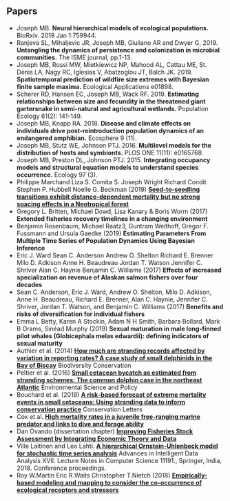 ## Papers 

- Joseph MB. __Neural hierarchical models of ecological populations.__ BioRxiv. 2019 Jan 1:759944.
- Ranjeva SL, Mihaljevic JR, Joseph MB, Giuliano AR and Dwyer G, 2019. __Untangling the dynamics of persistence and colonization in microbial communities.__ The ISME journal, pp.1-13.
- Joseph MB, Rossi MW, Mietkiewicz NP, Mahood AL, Cattau ME, St. Denis LA, Nagy RC, Iglesias V, Abatzoglou JT, Balch JK. 2019. __Spatiotemporal prediction of wildfire size extremes with Bayesian finite sample maxima.__ Ecological Applications e01898.
- Scherer RD, Hansen EC, Joseph MB, Wack RF. 2019. __Estimating relationships between size and fecundity in the threatened giant gartersnake in semi-natural and agricultural wetlands.__ Population Ecology 61(2): 141-149.
- Joseph MB, Knapp RA. 2018. __Disease and climate effects on individuals drive post‐reintroduction population dynamics of an endangered amphibian.__ Ecosphere 9 (11).
- Joseph MB, Stutz WE, Johnson PTJ. 2016. __Multilevel models for the distribution of hosts and symbionts.__ PLOS ONE 11(11): e0165768.
- Joseph MB, Preston DL, Johnson PTJ. 2015. __Integrating occupancy models and structural equation models to understand species occurrence.__ Ecology 97 (3).
- Philippe Marchand  Liza S. Comita  S. Joseph Wright  Richard Condit  Stephen P. Hubbell  Noelle G. Beckman (2019) [__Seed‐to‐seedling transitions exhibit distance‐dependent mortality but no strong spacing effects in a Neotropical forest__](https://doi.org/10.1002/ecy.2926) 
- Gregory L. Britten, Michael Dowd, Lisa Kanary & Boris Worm (2017) __Extended fisheries recovery timelines in a changing environment__
- Benjamin Rosenbaum, Michael Raatz3, Guntram Weithoff, Gregor F. Fussmann and Ursula Gaedke (2019) __Estimating Parameters From Multiple Time Series of Population Dynamics Using Bayesian Inference__
- Eric J. Ward  Sean C. Anderson  Andrew O. Shelton  Richard E. Brenner  Milo D. Adkison  Anne H. Beaudreau  Jordan T. Watson  Jennifer C. Shriver  Alan C. Haynie  Benjamin C. Williams (2017) __Effects of increased specialization on revenue of Alaskan salmon fishers over four decades__
- Sean C. Anderson, Eric J. Ward, Andrew O. Shelton, Milo D. Adkison, Anne H. Beaudreau, Richard E. Brenner, Alan C. Haynie, Jennifer C. Shriver, Jordan T. Watson, and Benjamin C. Williams (2017) __Benefits and risks of diversification for individual fishers__
- Emma L Betty, Karen A Stockin, Adam N H Smith, Barbara Bollard, Mark B Orams, Sinéad Murphy (2019) __Sexual maturation in male long-finned pilot whales (Globicephala melas edwardii): defining indicators of sexual maturity__
- Authier et al. (2014) [__How much are stranding records affected by variation in reporting rates? A case study of small delphinids in the Bay of Biscay__](https://doi.org/10.1007/s10531-014-0741-3)  Biodiversity Conservation
- Peltier et al. (2016) [__Small cetacean bycatch as estimated from stranding schemes: The common dolphin case in the northeast Atlantic__](https://doi.org/10.1016/j.envsci.2016.05.004) Environmental Science and Policy
- Bouchard et al. (2019) [__A risk‐based forecast of extreme mortality events in small cetaceans: Using stranding data to inform conservation practice__](https://doi.org/10.1111/conl.12639) Conservation Letters
- Cox et al. [__High mortality rates in a juvenile free‐ranging marine predator and links to dive and forage ability__]( https://onlinelibrary.wiley.com/doi/10.1002/ece3.5905)
- Dan Ovando (dissertation chapter) [__Improving Fisheries Stock Assessment by Integrating Economic Theory and Data__](https://danovando.github.io/dissertation/3-scrooge.html)
- Ville Laitinen and Leo Lahti. [__A hierarchical Ornstein-Uhlenbeck model for stochastic time series analysis__](https://openresearchlabs.github.io/publications/papers/2018-Laitinen-IDA.pdf) Advances in Intelligent Data Analysis XVII. Lecture Notes in Computer Science 11191., Springer, India, 2018. Conference proceedings. 
- Roy W.Martin Eric R.Waits Christopher T.Nietch (2018) [__Empirically-based modeling and mapping to consider the co-occurrence of ecological receptors and stressors__](https://doi.org/10.1016/j.scitotenv.2017.08.301)
